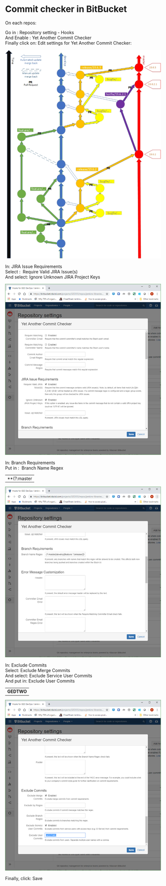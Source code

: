 # Commit checker in BitBucket

On each repos:

Go in : Repository setting - Hooks  
And Enable : Yet Another Commit Checker  
Finally click on: Edit settings for Yet Another Commit Checker:

![](./media/image1.tmp)

In: JIRA Issue Requirements   
Select :  Require Valid JIRA Issue(s)  
And select: Ignore Unknown JIRA Project Keys

![](./media/image2.tmp)

In: Branch Requirements  
Put in :  Branch Name Regex 

|                                                                                                                                                   |
| ------------------------------------------------------------------------------------------------------------------------------------------------- |
| **(?:master|develop|feature/.\*|release/\[0-9\]+\\.\[0-9\]+\\.\[0-9\]+|bugfix/.\*|hotfix/\[0-9\]+\\.\[0-9\]+\\.\[0-9\]+\\.\[0-9\]+|abandon/.\*)** |

![](./media/image3.tmp)

In: Exclude Commits  
Select: Exclude Merge Commits  
And select: Exclude Service User Commits  
And put in: Exclude User Commits

|            |
| ---------- |
| **GEDTWO** |

![](./media/image4.tmp)

Finally, click: Save
